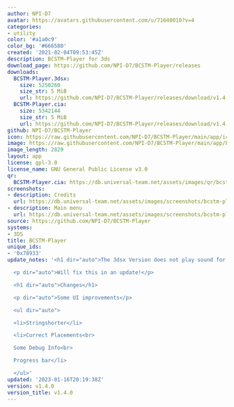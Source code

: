 ```yaml
---
author: NPI-D7
avatar: https://avatars.githubusercontent.com/u/71648010?v=4
categories:
- utility
color: '#a1a0c9'
color_bg: '#666580'
created: '2021-02-04T09:53:45Z'
description: BCSTM-Player for 3ds
download_page: https://github.com/NPI-D7/BCSTM-Player/releases
downloads:
  BCSTM-Player.3dsx:
    size: 5250260
    size_str: 5 MiB
    url: https://github.com/NPI-D7/BCSTM-Player/releases/download/v1.4.0/BCSTM-Player.3dsx
  BCSTM-Player.cia:
    size: 5342144
    size_str: 5 MiB
    url: https://github.com/NPI-D7/BCSTM-Player/releases/download/v1.4.0/BCSTM-Player.cia
github: NPI-D7/BCSTM-Player
icon: https://raw.githubusercontent.com/NPI-D7/BCSTM-Player/main/app/icon.png
image: https://raw.githubusercontent.com/NPI-D7/BCSTM-Player/main/app/banner.png
image_length: 2829
layout: app
license: gpl-3.0
license_name: GNU General Public License v3.0
qr:
  BCSTM-Player.cia: https://db.universal-team.net/assets/images/qr/bcstm-player-cia.png
screenshots:
- description: Credits
  url: https://db.universal-team.net/assets/images/screenshots/bcstm-player/credits.png
- description: Main menu
  url: https://db.universal-team.net/assets/images/screenshots/bcstm-player/main-menu.png
source: https://github.com/NPI-D7/BCSTM-Player
systems:
- 3DS
title: BCSTM-Player
unique_ids:
- '0x78933'
update_notes: '<h1 dir="auto">The 3dsx Version does not play sound for some reason!</h1>

  <p dir="auto">Will fix this in an update!</p>

  <h1 dir="auto">Changes</h1>

  <p dir="auto">Some UI improvements</p>

  <ul dir="auto">

  <li>Stringshorter</li>

  <li>Currect Placements<br>

  Some Debug Info<br>

  Progress bar</li>

  </ul>'
updated: '2023-01-16T20:19:38Z'
version: v1.4.0
version_title: v1.4.0
---
```

